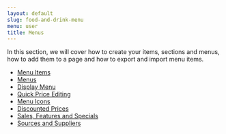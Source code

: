 ```yaml
---
layout: default
slug: food-and-drink-menu
menu: user
title: Menus
---
```

In this section, we will cover how to create your items, sections and menus, how to add them to a page and how to export and import menu items. 

- [Menu Items](items)
- [Menus](create-menu)
- [Display Menu](add-menu-to-page)
- [Quick Price Editing](quick-price-edit)
- [Menu Icons](menu-icons)
- [Discounted Prices](discounted-prices)
- [Sales, Features and Specials](specials)
- [Sources and Suppliers](sources)
<!-- - [Export Menu Items](export) -->
<!-- - [Import Menu Items](import) -->